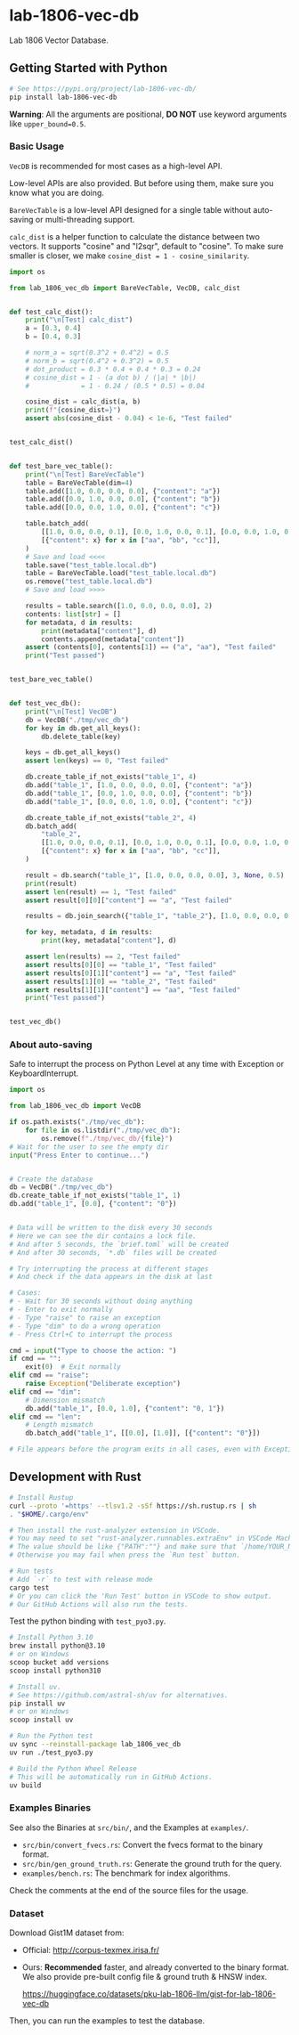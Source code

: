 # lab-1806-vec-db

Lab 1806 Vector Database.

## Getting Started with Python

```bash
# See https://pypi.org/project/lab-1806-vec-db/
pip install lab-1806-vec-db
```

**Warning**: All the arguments are positional, **DO NOT** use keyword arguments like `upper_bound=0.5`.

### Basic Usage

`VecDB` is recommended for most cases as a high-level API.

Low-level APIs are also provided. But before using them, make sure you know what you are doing.

`BareVecTable` is a low-level API designed for a single table without auto-saving or multi-threading support.

`calc_dist` is a helper function to calculate the distance between two vectors. It supports "cosine" and "l2sqr", default to "cosine". To make sure smaller is closer, we make `cosine_dist = 1 - cosine_similarity`.

```py
import os

from lab_1806_vec_db import BareVecTable, VecDB, calc_dist


def test_calc_dist():
    print("\n[Test] calc_dist")
    a = [0.3, 0.4]
    b = [0.4, 0.3]

    # norm_a = sqrt(0.3^2 + 0.4^2) = 0.5
    # norm_b = sqrt(0.4^2 + 0.3^2) = 0.5
    # dot_product = 0.3 * 0.4 + 0.4 * 0.3 = 0.24
    # cosine_dist = 1 - (a dot b) / (|a| * |b|)
    #             = 1 - 0.24 / (0.5 * 0.5) = 0.04

    cosine_dist = calc_dist(a, b)
    print(f"{cosine_dist=}")
    assert abs(cosine_dist - 0.04) < 1e-6, "Test failed"


test_calc_dist()


def test_bare_vec_table():
    print("\n[Test] BareVecTable")
    table = BareVecTable(dim=4)
    table.add([1.0, 0.0, 0.0, 0.0], {"content": "a"})
    table.add([0.0, 1.0, 0.0, 0.0], {"content": "b"})
    table.add([0.0, 0.0, 1.0, 0.0], {"content": "c"})

    table.batch_add(
        [[1.0, 0.0, 0.0, 0.1], [0.0, 1.0, 0.0, 0.1], [0.0, 0.0, 1.0, 0.1]],
        [{"content": x} for x in ["aa", "bb", "cc"]],
    )
    # Save and load <<<<
    table.save("test_table.local.db")
    table = BareVecTable.load("test_table.local.db")
    os.remove("test_table.local.db")
    # Save and load >>>>

    results = table.search([1.0, 0.0, 0.0, 0.0], 2)
    contents: list[str] = []
    for metadata, d in results:
        print(metadata["content"], d)
        contents.append(metadata["content"])
    assert (contents[0], contents[1]) == ("a", "aa"), "Test failed"
    print("Test passed")


test_bare_vec_table()


def test_vec_db():
    print("\n[Test] VecDB")
    db = VecDB("./tmp/vec_db")
    for key in db.get_all_keys():
        db.delete_table(key)

    keys = db.get_all_keys()
    assert len(keys) == 0, "Test failed"

    db.create_table_if_not_exists("table_1", 4)
    db.add("table_1", [1.0, 0.0, 0.0, 0.0], {"content": "a"})
    db.add("table_1", [0.0, 1.0, 0.0, 0.0], {"content": "b"})
    db.add("table_1", [0.0, 0.0, 1.0, 0.0], {"content": "c"})

    db.create_table_if_not_exists("table_2", 4)
    db.batch_add(
        "table_2",
        [[1.0, 0.0, 0.0, 0.1], [0.0, 1.0, 0.0, 0.1], [0.0, 0.0, 1.0, 0.1]],
        [{"content": x} for x in ["aa", "bb", "cc"]],
    )

    result = db.search("table_1", [1.0, 0.0, 0.0, 0.0], 3, None, 0.5)
    print(result)
    assert len(result) == 1, "Test failed"
    assert result[0][0]["content"] == "a", "Test failed"

    results = db.join_search({"table_1", "table_2"}, [1.0, 0.0, 0.0, 0.0], 2)

    for key, metadata, d in results:
        print(key, metadata["content"], d)

    assert len(results) == 2, "Test failed"
    assert results[0][0] == "table_1", "Test failed"
    assert results[0][1]["content"] == "a", "Test failed"
    assert results[1][0] == "table_2", "Test failed"
    assert results[1][1]["content"] == "aa", "Test failed"
    print("Test passed")


test_vec_db()
```

### About auto-saving

Safe to interrupt the process on Python Level at any time with Exception or KeyboardInterrupt.

```py
import os

from lab_1806_vec_db import VecDB

if os.path.exists("./tmp/vec_db"):
    for file in os.listdir("./tmp/vec_db"):
        os.remove(f"./tmp/vec_db/{file}")
# Wait for the user to see the empty dir
input("Press Enter to continue...")


# Create the database
db = VecDB("./tmp/vec_db")
db.create_table_if_not_exists("table_1", 1)
db.add("table_1", [0.0], {"content": "0"})


# Data will be written to the disk every 30 seconds
# Here we can see the dir contains a lock file.
# And after 5 seconds, the `brief.toml` will be created
# And after 30 seconds, `*.db` files will be created

# Try interrupting the process at different stages
# And check if the data appears in the disk at last

# Cases:
# - Wait for 30 seconds without doing anything
# - Enter to exit normally
# - Type "raise" to raise an exception
# - Type "dim" to do a wrong operation
# - Press Ctrl+C to interrupt the process

cmd = input("Type to choose the action: ")
if cmd == "":
    exit(0)  # Exit normally
elif cmd == "raise":
    raise Exception("Deliberate exception")
elif cmd == "dim":
    # Dimension mismatch
    db.add("table_1", [0.0, 1.0], {"content": "0, 1"})
elif cmd == "len":
    # Length mismatch
    db.batch_add("table_1", [[0.0], [1.0]], [{"content": "0"}])

# File appears before the program exits in all cases, even with Exception or KeyboardInterrupt
```

## Development with Rust

```bash
# Install Rustup
curl --proto '=https' --tlsv1.2 -sSf https://sh.rustup.rs | sh
. "$HOME/.cargo/env"

# Then install the rust-analyzer extension in VSCode.
# You may need to set "rust-analyzer.runnables.extraEnv" in VSCode Machine settings.
# The value should be like {"PATH":""} and make sure that `/home/YOUR_NAME/.cargo/bin` is in it.
# Otherwise you may fail when press the `Run test` button.

# Run tests
# Add `-r` to test with release mode
cargo test
# Or you can click the 'Run Test' button in VSCode to show output.
# Our GitHub Actions will also run the tests.
```

Test the python binding with `test_pyo3.py`.

```bash
# Install Python 3.10
brew install python@3.10
# or on Windows
scoop bucket add versions
scoop install python310

# Install uv.
# See https://github.com/astral-sh/uv for alternatives.
pip install uv
# or on Windows
scoop install uv

# Run the Python test
uv sync --reinstall-package lab_1806_vec_db
uv run ./test_pyo3.py

# Build the Python Wheel Release
# This will be automatically run in GitHub Actions.
uv build
```

### Examples Binaries

See also the Binaries at `src/bin/`, and the Examples at `examples/`.

- `src/bin/convert_fvecs.rs`: Convert the fvecs format to the binary format.
- `src/bin/gen_ground_truth.rs`: Generate the ground truth for the query.
- `examples/bench.rs`: The benchmark for index algorithms.

Check the comments at the end of the source files for the usage.

### Dataset

Download Gist1M dataset from:

- Official: <http://corpus-texmex.irisa.fr/>
- Ours: **Recommended** faster, and already converted to the binary format. We also provide pre-built config file & ground truth & HNSW index.

  <https://huggingface.co/datasets/pku-lab-1806-llm/gist-for-lab-1806-vec-db>

Then, you can run the examples to test the database.
